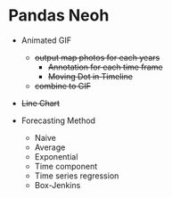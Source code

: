# Pandas Neoh

- Animated GIF
  - ~~output map photos for each years~~
    - ~~Annotation for each time frame~~
    - ~~Moving Dot in Timeline~~
  - ~~combine to GIF~~

- ~~Line Chart~~

- Forecasting Method
  - Naive
  - Average
  - Exponential
  - Time component
  - Time series regression
  - Box-Jenkins
